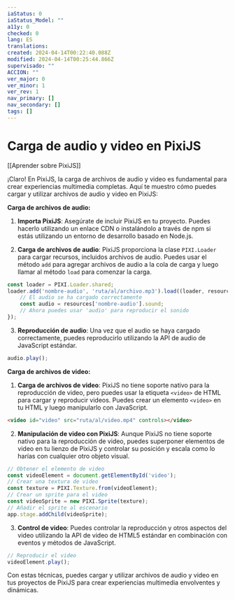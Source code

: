 ```yaml
---
iaStatus: 0
iaStatus_Model: ""
a11y: 0
checked: 0
lang: ES
translations: 
created: 2024-04-14T00:22:40.088Z
modified: 2024-04-14T00:25:44.866Z
supervisado: ""
ACCION: ""
ver_major: 0
ver_minor: 1
ver_rev: 1
nav_primary: []
nav_secondary: []
tags: []
---
```

# Carga de audio y video en PixiJS

[[Aprender sobre PixiJS]]

¡Claro! En PixiJS, la carga de archivos de audio y video es fundamental para crear experiencias multimedia completas. Aquí te muestro cómo puedes cargar y utilizar archivos de audio y video en PixiJS:

**Carga de archivos de audio:**

1. **Importa PixiJS**: Asegúrate de incluir PixiJS en tu proyecto. Puedes hacerlo utilizando un enlace CDN o instalándolo a través de npm si estás utilizando un entorno de desarrollo basado en Node.js.

2. **Carga de archivos de audio**: PixiJS proporciona la clase `PIXI.Loader` para cargar recursos, incluidos archivos de audio. Puedes usar el método `add` para agregar archivos de audio a la cola de carga y luego llamar al método `load` para comenzar la carga.

```javascript
const loader = PIXI.Loader.shared;
loader.add('nombre-audio', 'ruta/al/archivo.mp3').load((loader, resources) => {
    // El audio se ha cargado correctamente
    const audio = resources['nombre-audio'].sound;
    // Ahora puedes usar 'audio' para reproducir el sonido
});
```

3. **Reproducción de audio**: Una vez que el audio se haya cargado correctamente, puedes reproducirlo utilizando la API de audio de JavaScript estándar.

```javascript
audio.play();
```

**Carga de archivos de video:**

1. **Carga de archivos de video**: PixiJS no tiene soporte nativo para la reproducción de video, pero puedes usar la etiqueta `<video>` de HTML para cargar y reproducir videos. Puedes crear un elemento `<video>` en tu HTML y luego manipularlo con JavaScript.

```html
<video id="video" src="ruta/al/video.mp4" controls></video>
```

2. **Manipulación de video con PixiJS**: Aunque PixiJS no tiene soporte nativo para la reproducción de video, puedes superponer elementos de video en tu lienzo de PixiJS y controlar su posición y escala como lo harías con cualquier otro objeto visual.

```javascript
// Obtener el elemento de video
const videoElement = document.getElementById('video');
// Crear una textura de video
const texture = PIXI.Texture.from(videoElement);
// Crear un sprite para el video
const videoSprite = new PIXI.Sprite(texture);
// Añadir el sprite al escenario
app.stage.addChild(videoSprite);
```

3. **Control de video**: Puedes controlar la reproducción y otros aspectos del video utilizando la API de video de HTML5 estándar en combinación con eventos y métodos de JavaScript.

```javascript
// Reproducir el video
videoElement.play();
```

Con estas técnicas, puedes cargar y utilizar archivos de audio y video en tus proyectos de PixiJS para crear experiencias multimedia envolventes y dinámicas.